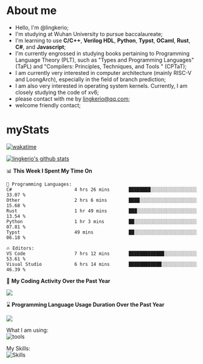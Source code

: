 # About me

- Hello, I'm @lingkerio; 
- I'm studying at Wuhan University to pursue baccalaureate;
- I'm learning to use **C/C++**, **Verilog HDL**, **Python**, **Typst**, **OCaml**, **Rust**, **C#**, and **Javascript**;
- I'm currently engrossed in studying books pertaining to Programming Language Theory (PLT), such as "Types and Programming Languages" (TaPL) and "Compilers: Principles, Techniques, and Tools " (CPTaT);
- I am currently very interested in computer architecture (mainly RISC-V and LoongArch), especially in the field of branch prediction;
- I am also very interested in operating system kernels. Currently, I am closely studying the code of xv6;
- please contact with me by lingkerio@qq.com;
- welcome friendly contact;


# myStats
[![wakatime](https://wakatime.com/badge/user/91f23013-72dc-47fa-9246-c7f1d9e4561b.svg)](https://wakatime.com/@91f23013-72dc-47fa-9246-c7f1d9e4561b)

[![lingkerio's github stats](https://github-readme-stats-sigma-five.vercel.app/api?username=lingkerio&count_private=true&show_icons=true&theme=gruvbox "![lingkerio's github stats")](https://github.com/anuraghazra/github-readme-stats)

<!--START_SECTION:waka-->
📊 **This Week I Spent My Time On** 

```text
💬 Programming Languages: 
C#                       4 hrs 26 mins       ████████░░░░░░░░░░░░░░░░░   33.07 % 
Other                    2 hrs 6 mins        ████░░░░░░░░░░░░░░░░░░░░░   15.68 % 
Rust                     1 hr 49 mins        ███░░░░░░░░░░░░░░░░░░░░░░   13.54 % 
Python                   1 hr 3 mins         ██░░░░░░░░░░░░░░░░░░░░░░░   07.81 % 
Typst                    49 mins             ██░░░░░░░░░░░░░░░░░░░░░░░   06.18 % 

🔥 Editors: 
VS Code                  7 hrs 12 mins       █████████████░░░░░░░░░░░░   53.61 % 
Visual Studio            6 hrs 14 mins       ████████████░░░░░░░░░░░░░   46.39 % 
```


<!--END_SECTION:waka-->

📅 **My Coding Activity Over the Past Year**

<a href="https://wakatime.com"><img src="https://wakatime.com/share/@lingkerio/9d8c2ccb-422f-4031-86b5-c947c7b728ba.png" /></a>

⌛ **Programming Language Usage Duration Over the Past Year**

<a href="https://wakatime.com"><img src="https://wakatime.com/share/@lingkerio/b4268c3a-49e5-469e-b094-8e53392cb864.png" /></a>

What I am using:  
![tools](https://skillicons.dev/icons?i=discord,twitter,linkedin,gitlab,git,github,neovim,vim,stackoverflow,visualstudio,vscode,pycharm,arch,debian,ubuntu)  


My Skills:  
![Skills](https://skillicons.dev/icons?i=linux,windows,c,cpp,ocaml,rust,py,cs,js)  
